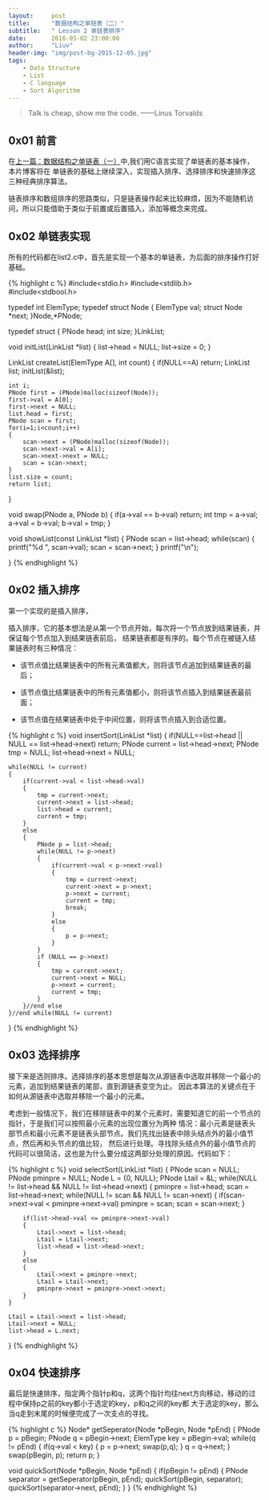 ```yaml
---
layout:     post
title:      "数据结构之单链表（二）"
subtitle:   " Lesson 2 单链表排序"
date:       2016-05-02 23:00:00
author:     "Liuv"
header-img: "img/post-bg-2015-12-05.jpg"
tags:
    - Data Structure
    - List
    - C language
    - Sort Algorithm
---
```


>  Talk is cheap, show me the code. ——Linus Torvalds

## 0x01 前言
在[上一篇：数据结构之单链表（一）](/2016/05/03/data-structure-study-1/)中,我们用C语言实现了单链表的基本操作，本片博客将在
单链表的基础上继续深入，实现插入排序、选择排序和快速排序这三种经典排序算法。

链表排序和数组排序的思路类似，只是链表操作起来比较麻烦，因为不能随机访问，所以只能借助于类似于前置或后置插入，添加等概念来完成。

## 0x02 单链表实现
所有的代码都在list2.c中，首先是实现一个基本的单链表，为后面的排序操作打好基础。

{% highlight c %}
#include<stdio.h>
#include<stdlib.h>
#include<stdbool.h>

typedef int ElemType;
typedef struct Node
{
    ElemType val;
    struct Node *next;
}Node,*PNode;

typedef struct
{
    PNode head;
    int size;
}LinkList;

void initList(LinkList *list)
{
    list->head = NULL;
    list->size = 0;
}

LinkList createList(ElemType A[], int count)
{
    if(NULL==A)
        return;
    LinkList list;
    initList(&list);

    int i;
    PNode first = (PNode)malloc(sizeof(Node));
    first->val = A[0];
    first->next = NULL;
    list.head = first;
    PNode scan = first;
    for(i=1;i<count;i++)
    {
        scan->next = (PNode)malloc(sizeof(Node));
        scan->next->val = A[i];
        scan->next->next = NULL;
        scan = scan->next;
    }
    list.size = count;
    return list;
}

void swap(PNode a, PNode b)
{
    if(a->val == b->val)
        return;
    int tmp = a->val;
    a->val = b->val;
    b->val = tmp;
}

void showList(const LinkList *list)
{
    PNode scan = list->head;
    while(scan)
    {
        printf("%d ", scan->val);
        scan = scan->next;
    }
    printf("\n");

}
{% endhighlight %}

## 0x02 插入排序
第一个实现的是插入排序，

插入排序，它的基本想法是从第一个节点开始，每次将一个节点放到结果链表，并保证每个节点加入到结果链表前后，
结果链表都是有序的。每个节点在被链入结果链表时有三种情况：

- 该节点值比结果链表中的所有元素值都大，则将该节点追加到结果链表的最后；

- 该节点值比结果链表中的所有元素值都小，则将该节点插入到结果链表最前面；

- 该节点值在结果链表中处于中间位置，则将该节点插入到合适位置。

{% highlight c %}
void insertSort(LinkList *list)
{
    if(NULL==list->head || NULL == list->head->next)
        return;
    PNode current = list->head->next;
    PNode tmp = NULL;
    list->head->next = NULL;

    while(NULL != current)
    {
        if(current->val < list->head->val)
        {
            tmp = current->next;
            current->next = list->head;
            list->head = current;
            current = tmp;
        }
        else
        {
            PNode p = list->head;
            while(NULL != p->next)
            {
                if(current->val < p->next->val)
                {
                    tmp = current->next;
                    current->next = p->next;
                    p->next = current;
                    current = tmp;
                    break;
                }
                else
                {
                    p = p->next;
                }
            }
            if (NULL == p->next)
            {
                tmp = current->next;
                current->next = NULL;
                p->next = current;
                current = tmp;
            }
        }//end else
    }//end while(NULL != current)
}
{% endhighlight %}

## 0x03 选择排序
接下来是选则排序。选择排序的基本思想是每次从源链表中选取并移除一个最小的元素，追加到结果链表的尾部，直到源链表变空为止。
因此本算法的关键点在于如何从源链表中选取并移除一个最小的元素。

考虑到一般情况下，我们在移除链表中的某个元素时，需要知道它的前一个节点的指针，于是我们可以按照最小元素的出现位置分为两种
情况：最小元素是链表头部节点和最小元素不是链表头部节点。我们先找出链表中除头结点外的最小值节点，然后再和头节点的值比较，
然后进行处理。寻找除头结点外的最小值节点的代码可以很简洁，这也是为什么要分成这两部分处理的原因。代码如下：

{% highlight c %}
void selectSort(LinkList *list)
{
    PNode scan = NULL;
    PNode pminpre = NULL;
    Node L = {0, NULL};
    PNode Ltail = &L;
    while(NULL != list->head && NULL != list->head->next)
    {
        pminpre = list->head;
        scan = list->head->next;
        while(NULL != scan && NULL != scan->next)
        {
            if(scan->next->val < pminpre->next->val)
                pminpre = scan;
            scan = scan->next;
        }

        if(list->head->val <= pminpre->next->val)
        {
            Ltail->next = list->head;
            Ltail = Ltail->next;
            list->head = list->head->next;
        }
        else
        {
            Ltail->next = pminpre->next;
            Ltail = Ltail->next;
            pminpre->next = pminpre->next->next;
        }
    }

    Ltail = Ltail->next = list->head;
    Ltail->next = NULL;
    list->head = L.next;
}
{% endhighlight %}

## 0x04 快速排序
最后是快速排序，指定两个指针p和q，这两个指针均往next方向移动，移动的过程中保持p之前的key都小于选定的key，p和q之间的key都
大于选定的key，那么当q走到末尾的时候便完成了一次支点的寻找。

{% highlight c %}
Node* getSeperator(Node *pBegin, Node *pEnd)
{
    PNode p = pBegin;
    PNode q = pBegin->next;
    ElemType key =  pBegin->val;
    while(q != pEnd)
    {
        if(q->val < key)
        {
            p = p->next;
            swap(p,q);
        }
        q = q->next;
    }
    swap(pBegin, p);
    return p;
}

void quickSort(Node *pBegin, Node *pEnd)
{
    if(pBegin != pEnd)
    {
        PNode separator = getSeperator(pBegin, pEnd);
        quickSort(pBegin, separator);
        quickSort(separator->next, pEnd);
    }
}
{% endhighlight %}